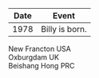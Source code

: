 |Date|Event|
|---|---|
| 1978 | Billy is born. |

New Francton USA <br/> Oxburgdam UK <br/> Beishang Hong PRC
